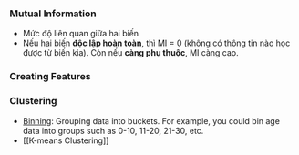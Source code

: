 ### Mutual Information
- Mức độ liên quan giữa hai biến
- Nếu hai biến **độc lập hoàn toàn**, thì MI = 0 (không có thông tin nào học được từ biến kia). Còn nếu **càng phụ thuộc**, MI càng cao.
### Creating Features
### Clustering
- [Binning](https://scikit-learn.org/stable/modules/preprocessing.html#preprocessing-discretization): Grouping data into buckets. For example, you could bin age data into groups such as 0-10, 11-20, 21-30, etc.
- [[K-means Clustering]]